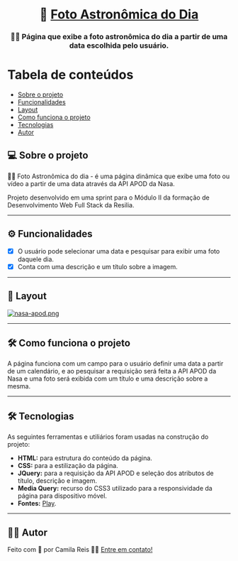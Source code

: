 <h1 align="center">
      🚀 <a href="https://github.com/cxavier6/codificador-mensagem"> Foto Astronômica do Dia </a>
</h1>

<h3 align="center">
    👩‍🚀 Página que exibe a foto astronômica do dia a partir de uma data escolhida pelo usuário.
</h3>

Tabela de conteúdos
=================
<!--ts-->
   * [Sobre o projeto](#-sobre-o-projeto)
   * [Funcionalidades](#-funcionalidades)
   * [Layout](#-layout)
   * [Como funciona o projeto](#-como-funciona-o-projeto)
   * [Tecnologias](#-tecnologias)
   * [Autor](#-autor)
<!--te-->

## 💻 Sobre o projeto

 👩‍🚀 Foto Astronômica do dia - é uma página dinâmica que exibe uma foto ou vídeo a partir de uma data através da API APOD da Nasa.


Projeto desenvolvido em uma sprint para o Módulo II da formação de Desenvolvimento Web Full Stack da Resilia.

---

## ⚙️ Funcionalidades

- [x] O usuário pode selecionar uma data e pesquisar para exibir uma foto daquele dia.
- [x] Conta com uma descrição e um título sobre a imagem.
 
---

## 🎨 Layout

[![nasa-apod.png](https://i.postimg.cc/cLRW7QRT/nasa-apod.png)](https://postimg.cc/sMgbsG0Z)

---

## 🛠 Como funciona o projeto

A página funciona com um campo para o usuário definir uma data a partir de um calendário, e ao pesquisar a requisição será feita a API APOD da Nasa e uma foto será exibida com um título e uma descrição sobre a mesma.

---

## 🛠 Tecnologias

As seguintes ferramentas e utiliários foram usadas na construção do projeto:

-   **HTML:** para estrutura do conteúdo da página.
-   **CSS:** para a estilização da página.
-   **JQuery:** para a requisição da API APOD e seleção dos atributos de título, descrição e imagem.
-  **Media Query:** recurso do CSS3 utilizado para a responsividade da página para dispositivo móvel.
-  **Fontes:** [Play](https://fonts.google.com/specimen/Play).

---

## 👩‍🚀 Autor

Feito com 💛 por Camila Reis 👋🏽 [Entre em contato!](https://www.linkedin.com/in/camila-reis-xavier/)

